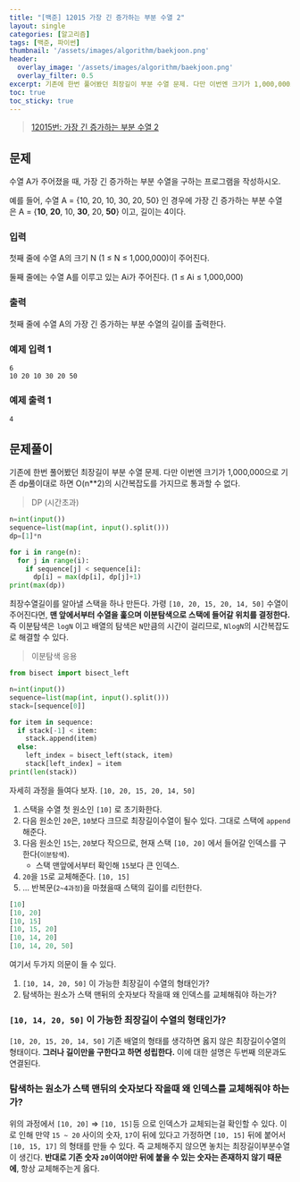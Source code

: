 ```yaml
---
title: "[백준] 12015 가장 긴 증가하는 부분 수열 2"
layout: single
categories: [알고리즘]
tags: [백준, 파이썬]
thumbnail: '/assets/images/algorithm/baekjoon.png'
header:
  overlay_image: '/assets/images/algorithm/baekjoon.png'
  overlay_filter: 0.5
excerpt: 기존에 한번 풀어봤던 최장길이 부분 수열 문제. 다만 이번엔 크기가 1,000,000으로 기존 dp풀이대로 하면 O(n**2)의 시간복잡도를 가지므로 통과할 수 없다.
toc: true
toc_sticky: true
---
```


>[12015번: 가장 긴 증가하는 부분 수열 2](https://www.acmicpc.net/problem/12015)
>

## 문제

수열 A가 주어졌을 때, 가장 긴 증가하는 부분 수열을 구하는 프로그램을 작성하시오.

예를 들어, 수열 A = {10, 20, 10, 30, 20, 50} 인 경우에 가장 긴 증가하는 부분 수열은 A = {**10**, **20**, 10, **30**, 20, **50**} 이고, 길이는 4이다.

### 입력

첫째 줄에 수열 A의 크기 N (1 ≤ N ≤ 1,000,000)이 주어진다.

둘째 줄에는 수열 A를 이루고 있는 Ai가 주어진다. (1 ≤ Ai ≤ 1,000,000)

### 출력

첫째 줄에 수열 A의 가장 긴 증가하는 부분 수열의 길이를 출력한다.

### 예제 입력 1

```
6
10 20 10 30 20 50
```

### 예제 출력 1

```
4
```

## 문제풀이

기존에 한번 풀어봤던 최장길이 부분 수열 문제. 다만 이번엔 크기가 1,000,000으로 기존 dp풀이대로 하면 O(n**2)의 시간복잡도를 가지므로 통과할 수 없다.

> DP (시간초과)
> 

```python
n=int(input())
sequence=list(map(int, input().split()))
dp=[1]*n

for i in range(n):
  for j in range(i):
    if sequence[j] < sequence[i]:
      dp[i] = max(dp[i], dp[j]+1)
print(max(dp))
```

최장수열길이를 알아낼 스택을 하나 만든다. 가령 `[10, 20, 15, 20, 14, 50]` 수열이 주어진다면, **맨 앞에서부터 수열을 훑으며 이분탐색으로 스택에 들어갈 위치를 결정한다.** 즉 이분탐색은 `logN` 이고 배열의 탐색은 `N`만큼의 시간이 걸리므로, `NlogN`의 시간복잡도로 해결할 수 있다.

> 이분탐색 응용
> 

```python
from bisect import bisect_left

n=int(input())
sequence=list(map(int, input().split()))
stack=[sequence[0]]

for item in sequence:
  if stack[-1] < item:
    stack.append(item)
  else:
    left_index = bisect_left(stack, item)
    stack[left_index] = item
print(len(stack))
```

자세히 과정을 들여다 보자. `[10, 20, 15, 20, 14, 50]`

1. 스택을 수열 첫 원소인 `[10]` 로 초기화한다.
2. 다음 원소인 `20`은, `10`보다 크므로 최장길이수열이 될수 있다. 그대로 스택에 `append` 해준다.
3. 다음 원소인 `15`는, `20`보다 작으므로, 현재 스택 `[10, 20]` 에서 들어갈 인덱스를 구한다(`이분탐색`).
    - 스택 맨앞에서부터 확인해 `15`보다 큰 인덱스.
4. `20`을 `15`로 교체해준다. `[10, 15]`
5. ... 반복문(`2~4과정`)을 마쳤을때 스택의 길이를 리턴한다.

```python
[10]
[10, 20]
[10, 15]
[10, 15, 20]
[10, 14, 20]
[10, 14, 20, 50]
```

여기서 두가지 의문이 들 수 있다.

1. `[10, 14, 20, 50]` 이 가능한 최장길이 수열의 형태인가?
2. 탐색하는 원소가 스택 맨뒤의 숫자보다 작을때 왜 인덱스를 교체해줘야 하는가?

### `[10, 14, 20, 50]` 이 가능한 최장길이 수열의 형태인가?

`[10, 20, 15, 20, 14, 50]` 기존 배열의 형태를 생각하면 옳지 않은 최장길이수열의 형태이다. **그러나 길이만을 구한다고 하면 성립한다.** 이에 대한 설명은 두번째 의문과도 연결된다.

### 탐색하는 원소가 스택 맨뒤의 숫자보다 작을때 왜 인덱스를 교체해줘야 하는가?

위의 과정에서 `[10, 20]` ⇒ `[10, 15]`등 으로 인덱스가 교체되는걸 확인할 수 있다. 이로 인해 만약 `15 ~ 20` 사이의 숫자, `17`이 뒤에 있다고 가정하면 `[10, 15]` 뒤에 붙어서 `[10, 15, 17]` 의 형태를 만들 수 있다. 즉 교체해주지 않으면 놓치는 최장길이부분수열이 생긴다. **반대로 기존 숫자 `20`이여야만 뒤에 붙을 수 있는 숫자는 존재하지 않기 때문에**, 항상 교체해주는게 옳다.